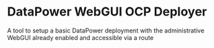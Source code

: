 # DataPower WebGUI OCP Deployer
A tool to setup a basic DataPower deployment with the administrative WebGUI already enabled and accessible via a route
